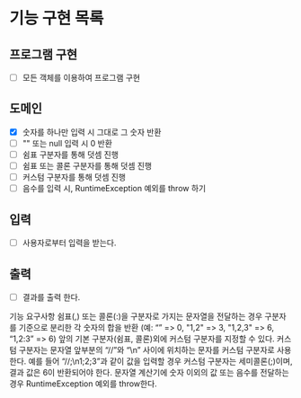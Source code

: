 # 기능 구현 목록

## 프로그램 구현
- [ ] 모든 객체를 이용하여 프로그램 구현

## 도메인
- [x] 숫자를 하나만 입력 시 그대로 그 숫자 반환
- [ ] "" 또는 null 입력 시 0 반환
- [ ] 쉼표 구분자를 통해 덧셈 진행
- [ ] 쉼표 또는 콜론 구분자를 통해 덧셈 진행
- [ ] 커스텀 구분자를 통해 덧셈 진행
- [ ] 음수를 입력 시, RuntimeException 예외를 throw 하기

## 입력
- [ ] 사용자로부터 입력을 받는다.

## 출력
- [ ] 결과를 출력 한다.


기능 요구사항
쉼표(,) 또는 콜론(:)을 구분자로 가지는 문자열을 전달하는 경우 
구분자를 기준으로 분리한 각 숫자의 합을 반환 (예: “” => 0, "1,2" => 3, "1,2,3" => 6, “1,2:3” => 6)
앞의 기본 구분자(쉼표, 콜론)외에 커스텀 구분자를 지정할 수 있다. 
커스텀 구분자는 문자열 앞부분의 “//”와 “\n” 사이에 위치하는 문자를 커스텀 구분자로 사용한다. 
예를 들어 “//;\n1;2;3”과 같이 값을 입력할 경우 커스텀 구분자는 세미콜론(;)이며, 결과 값은 6이 반환되어야 한다.
문자열 계산기에 숫자 이외의 값 또는 음수를 전달하는 경우 RuntimeException 예외를 throw한다.